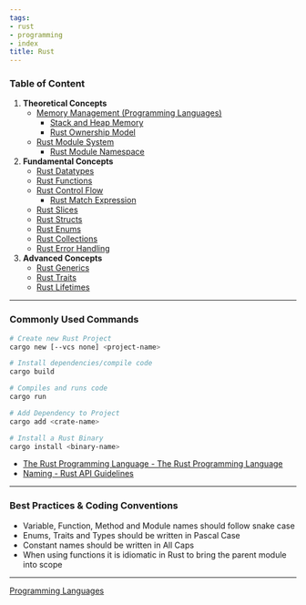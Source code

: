```yaml
---
tags:
- rust
- programming
- index
title: Rust
---
```


### Table of Content

1. **Theoretical Concepts**
	- [Memory Management (Programming Languages)](../../software-concepts/memory-management-programming-languages.md)
		- [Stack and Heap Memory](../../software-concepts/stack-and-heap-memory.md)
		- [Rust Ownership Model](rust-ownership-model.md)
	- [Rust Module System](rust-module-system.md)
		- [Rust Module Namespace](rust-module-namespace.md)
1. **Fundamental Concepts**
	- [Rust Datatypes](rust-datatypes.md)
	- [Rust Functions](rust-functions.md)
	- [Rust Control Flow](rust-control-flow.md)
		- [Rust Match Expression](rust-match-expression.md)
	- [Rust Slices](rust-slices.md)
	- [Rust Structs](rust-structs.md)
	- [Rust Enums](rust-enums.md)
	- [Rust Collections](rust-collections.md)
	- [Rust Error Handling](rust-error-handling.md)
3. **Advanced Concepts**
	- [Rust Generics](rust-generics.md)
	- [Rust Traits](rust-traits.md)
	- [Rust Lifetimes](rust-lifetimes.md)

---

### Commonly Used Commands

```bash
# Create new Rust Project
cargo new [--vcs none] <project-name>

# Install dependencies/compile code
cargo build

# Compiles and runs code
cargo run

# Add Dependency to Project
cargo add <crate-name>

# Install a Rust Binary
cargo install <binary-name>
```

* [The Rust Programming Language - The Rust Programming Language](https://doc.rust-lang.org/stable/book/title-page.html)  
* [Naming - Rust API Guidelines](https://rust-lang.github.io/api-guidelines/naming.html)

---

### Best Practices & Coding Conventions

* Variable, Function, Method and Module names should follow snake case  
* Enums, Traits and Types should be written in Pascal Case
* Constant names should be written in All Caps
* When using functions it is idiomatic in Rust to bring the parent module into scope

---

[Programming Languages](../programming-languages.md)